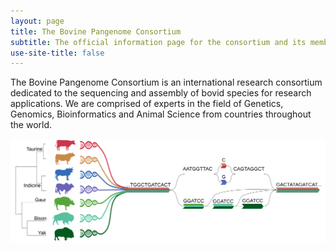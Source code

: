 ```yaml
---
layout: page
title: The Bovine Pangenome Consortium
subtitle: The official information page for the consortium and its members
use-site-title: false
---
```


The Bovine Pangenome Consortium is an international research consortium dedicated to the sequencing and assembly of bovid species for research applications. We are comprised of experts in the field of Genetics, Genomics, Bioinformatics and Animal Science from countries throughout the world.


![Bovine pangenome](./img/BPC_diagram.svg)
